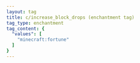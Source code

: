 ```yaml
---
layout: tag
title: c/increase_block_drops (enchantment tag)
tag_type: enchantment
tag_content: {
  "values": [
    "minecraft:fortune"
  ]
}
---
```

